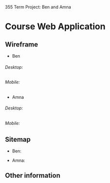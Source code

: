 355 Term Project: Ben and Amna

# Course Web Application

## Wireframe

- Ben
###### Desktop:

###### Mobile:

- Amna
###### Desktop:

###### Mobile:

## Sitemap

- Ben:

- Amna:

## Other information
